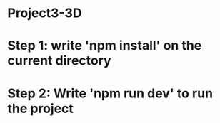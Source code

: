 # Project3-3D
<h1>Step 1: write 'npm install' on the current directory</h1>
<h1>Step 2: Write 'npm run dev' to run the project</h1>
